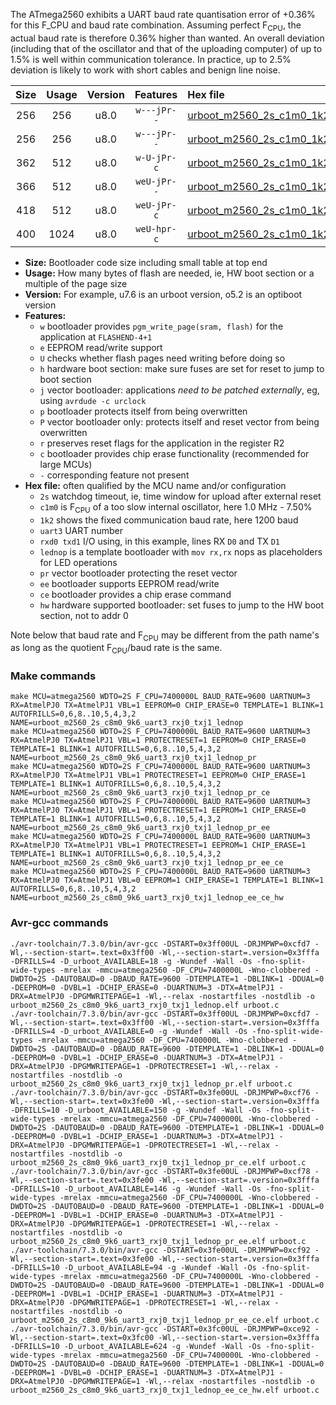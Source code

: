 The ATmega2560 exhibits a UART baud rate quantisation error of +0.36% for this F_CPU and baud rate combination. Assuming perfect F<sub>CPU</sub>, the actual baud rate is therefore 0.36% higher than wanted. An overall deviation (including that of the oscillator and that of the uploading computer) of up to 1.5% is well within communication tolerance. In practice, up to 2.5% deviation is likely to work with short cables and benign line noise.

|Size|Usage|Version|Features|Hex file|
|:-:|:-:|:-:|:-:|:--|
|256|256|u8.0|`w---jPr--`|[urboot_m2560_2s_c1m0_1k2_uart3_rxj0_txj1_lednop.hex](https://raw.githubusercontent.com/stefanrueger/urboot.hex/main/mcus/atmega2560/watchdog_2_s/internal_oscillator_c-7.50%25/%2B1m000000_hz/%2B%2B%2B1k2_baud/uart3_rxj0_txj1/lednop/urboot_m2560_2s_c1m0_1k2_uart3_rxj0_txj1_lednop.hex)|
|256|256|u8.0|`w---jPr--`|[urboot_m2560_2s_c1m0_1k2_uart3_rxj0_txj1_lednop_pr.hex](https://raw.githubusercontent.com/stefanrueger/urboot.hex/main/mcus/atmega2560/watchdog_2_s/internal_oscillator_c-7.50%25/%2B1m000000_hz/%2B%2B%2B1k2_baud/uart3_rxj0_txj1/lednop/urboot_m2560_2s_c1m0_1k2_uart3_rxj0_txj1_lednop_pr.hex)|
|362|512|u8.0|`w-U-jPr-c`|[urboot_m2560_2s_c1m0_1k2_uart3_rxj0_txj1_lednop_pr_ce.hex](https://raw.githubusercontent.com/stefanrueger/urboot.hex/main/mcus/atmega2560/watchdog_2_s/internal_oscillator_c-7.50%25/%2B1m000000_hz/%2B%2B%2B1k2_baud/uart3_rxj0_txj1/lednop/urboot_m2560_2s_c1m0_1k2_uart3_rxj0_txj1_lednop_pr_ce.hex)|
|366|512|u8.0|`weU-jPr--`|[urboot_m2560_2s_c1m0_1k2_uart3_rxj0_txj1_lednop_pr_ee.hex](https://raw.githubusercontent.com/stefanrueger/urboot.hex/main/mcus/atmega2560/watchdog_2_s/internal_oscillator_c-7.50%25/%2B1m000000_hz/%2B%2B%2B1k2_baud/uart3_rxj0_txj1/lednop/urboot_m2560_2s_c1m0_1k2_uart3_rxj0_txj1_lednop_pr_ee.hex)|
|418|512|u8.0|`weU-jPr-c`|[urboot_m2560_2s_c1m0_1k2_uart3_rxj0_txj1_lednop_pr_ee_ce.hex](https://raw.githubusercontent.com/stefanrueger/urboot.hex/main/mcus/atmega2560/watchdog_2_s/internal_oscillator_c-7.50%25/%2B1m000000_hz/%2B%2B%2B1k2_baud/uart3_rxj0_txj1/lednop/urboot_m2560_2s_c1m0_1k2_uart3_rxj0_txj1_lednop_pr_ee_ce.hex)|
|400|1024|u8.0|`weU-hpr-c`|[urboot_m2560_2s_c1m0_1k2_uart3_rxj0_txj1_lednop_ee_ce_hw.hex](https://raw.githubusercontent.com/stefanrueger/urboot.hex/main/mcus/atmega2560/watchdog_2_s/internal_oscillator_c-7.50%25/%2B1m000000_hz/%2B%2B%2B1k2_baud/uart3_rxj0_txj1/lednop/urboot_m2560_2s_c1m0_1k2_uart3_rxj0_txj1_lednop_ee_ce_hw.hex)|

- **Size:** Bootloader code size including small table at top end
- **Usage:** How many bytes of flash are needed, ie, HW boot section or a multiple of the page size
- **Version:** For example, u7.6 is an urboot version, o5.2 is an optiboot version
- **Features:**
  + `w` bootloader provides `pgm_write_page(sram, flash)` for the application at `FLASHEND-4+1`
  + `e` EEPROM read/write support
  + `U` checks whether flash pages need writing before doing so
  + `h` hardware boot section: make sure fuses are set for reset to jump to boot section
  + `j` vector bootloader: applications *need to be patched externally*, eg, using `avrdude -c urclock`
  + `p` bootloader protects itself from being overwritten
  + `P` vector bootloader only: protects itself and reset vector from being overwritten
  + `r` preserves reset flags for the application in the register R2
  + `c` bootloader provides chip erase functionality (recommended for large MCUs)
  + `-` corresponding feature not present
- **Hex file:** often qualified by the MCU name and/or configuration
  + `2s` watchdog timeout, ie, time window for upload after external reset
  + `c1m0` is F<sub>CPU</sub> of a too slow internal oscillator, here 1.0 MHz - 7.50%
  + `1k2` shows the fixed communication baud rate, here 1200 baud
  + `uart3` UART number
  + `rxd0 txd1` I/O using, in this example, lines RX `D0` and TX `D1`
  + `lednop` is a template bootloader with `mov rx,rx` nops as placeholders for LED operations
  + `pr` vector bootloader protecting the reset vector
  + `ee` bootloader supports EEPROM read/write
  + `ce` bootloader provides a chip erase command
  + `hw` hardware supported bootloader: set fuses to jump to the HW boot section, not to addr 0


Note below that baud rate and F<sub>CPU</sub> may be different from the path name's as long as the quotient F<sub>CPU</sub>/baud rate is the same.

### Make commands
```
make MCU=atmega2560 WDTO=2S F_CPU=7400000L BAUD_RATE=9600 UARTNUM=3 RX=AtmelPJ0 TX=AtmelPJ1 VBL=1 EEPROM=0 CHIP_ERASE=0 TEMPLATE=1 BLINK=1 AUTOFRILLS=0,6,8..10,5,4,3,2 NAME=urboot_m2560_2s_c8m0_9k6_uart3_rxj0_txj1_lednop
make MCU=atmega2560 WDTO=2S F_CPU=7400000L BAUD_RATE=9600 UARTNUM=3 RX=AtmelPJ0 TX=AtmelPJ1 VBL=1 PROTECTRESET=1 EEPROM=0 CHIP_ERASE=0 TEMPLATE=1 BLINK=1 AUTOFRILLS=0,6,8..10,5,4,3,2 NAME=urboot_m2560_2s_c8m0_9k6_uart3_rxj0_txj1_lednop_pr
make MCU=atmega2560 WDTO=2S F_CPU=7400000L BAUD_RATE=9600 UARTNUM=3 RX=AtmelPJ0 TX=AtmelPJ1 VBL=1 PROTECTRESET=1 EEPROM=0 CHIP_ERASE=1 TEMPLATE=1 BLINK=1 AUTOFRILLS=0,6,8..10,5,4,3,2 NAME=urboot_m2560_2s_c8m0_9k6_uart3_rxj0_txj1_lednop_pr_ce
make MCU=atmega2560 WDTO=2S F_CPU=7400000L BAUD_RATE=9600 UARTNUM=3 RX=AtmelPJ0 TX=AtmelPJ1 VBL=1 PROTECTRESET=1 EEPROM=1 CHIP_ERASE=0 TEMPLATE=1 BLINK=1 AUTOFRILLS=0,6,8..10,5,4,3,2 NAME=urboot_m2560_2s_c8m0_9k6_uart3_rxj0_txj1_lednop_pr_ee
make MCU=atmega2560 WDTO=2S F_CPU=7400000L BAUD_RATE=9600 UARTNUM=3 RX=AtmelPJ0 TX=AtmelPJ1 VBL=1 PROTECTRESET=1 EEPROM=1 CHIP_ERASE=1 TEMPLATE=1 BLINK=1 AUTOFRILLS=0,6,8..10,5,4,3,2 NAME=urboot_m2560_2s_c8m0_9k6_uart3_rxj0_txj1_lednop_pr_ee_ce
make MCU=atmega2560 WDTO=2S F_CPU=7400000L BAUD_RATE=9600 UARTNUM=3 RX=AtmelPJ0 TX=AtmelPJ1 VBL=0 EEPROM=1 CHIP_ERASE=1 TEMPLATE=1 BLINK=1 AUTOFRILLS=0,6,8..10,5,4,3,2 NAME=urboot_m2560_2s_c8m0_9k6_uart3_rxj0_txj1_lednop_ee_ce_hw
```

### Avr-gcc commands
```
./avr-toolchain/7.3.0/bin/avr-gcc -DSTART=0x3ff00UL -DRJMPWP=0xcfd7 -Wl,--section-start=.text=0x3ff00 -Wl,--section-start=.version=0x3fffa -DFRILLS=4 -D_urboot_AVAILABLE=18 -g -Wundef -Wall -Os -fno-split-wide-types -mrelax -mmcu=atmega2560 -DF_CPU=7400000L -Wno-clobbered -DWDTO=2S -DAUTOBAUD=0 -DBAUD_RATE=9600 -DTEMPLATE=1 -DBLINK=1 -DDUAL=0 -DEEPROM=0 -DVBL=1 -DCHIP_ERASE=0 -DUARTNUM=3 -DTX=AtmelPJ1 -DRX=AtmelPJ0 -DPGMWRITEPAGE=1 -Wl,--relax -nostartfiles -nostdlib -o urboot_m2560_2s_c8m0_9k6_uart3_rxj0_txj1_lednop.elf urboot.c
./avr-toolchain/7.3.0/bin/avr-gcc -DSTART=0x3ff00UL -DRJMPWP=0xcfd7 -Wl,--section-start=.text=0x3ff00 -Wl,--section-start=.version=0x3fffa -DFRILLS=4 -D_urboot_AVAILABLE=0 -g -Wundef -Wall -Os -fno-split-wide-types -mrelax -mmcu=atmega2560 -DF_CPU=7400000L -Wno-clobbered -DWDTO=2S -DAUTOBAUD=0 -DBAUD_RATE=9600 -DTEMPLATE=1 -DBLINK=1 -DDUAL=0 -DEEPROM=0 -DVBL=1 -DCHIP_ERASE=0 -DUARTNUM=3 -DTX=AtmelPJ1 -DRX=AtmelPJ0 -DPGMWRITEPAGE=1 -DPROTECTRESET=1 -Wl,--relax -nostartfiles -nostdlib -o urboot_m2560_2s_c8m0_9k6_uart3_rxj0_txj1_lednop_pr.elf urboot.c
./avr-toolchain/7.3.0/bin/avr-gcc -DSTART=0x3fe00UL -DRJMPWP=0xcf76 -Wl,--section-start=.text=0x3fe00 -Wl,--section-start=.version=0x3fffa -DFRILLS=10 -D_urboot_AVAILABLE=150 -g -Wundef -Wall -Os -fno-split-wide-types -mrelax -mmcu=atmega2560 -DF_CPU=7400000L -Wno-clobbered -DWDTO=2S -DAUTOBAUD=0 -DBAUD_RATE=9600 -DTEMPLATE=1 -DBLINK=1 -DDUAL=0 -DEEPROM=0 -DVBL=1 -DCHIP_ERASE=1 -DUARTNUM=3 -DTX=AtmelPJ1 -DRX=AtmelPJ0 -DPGMWRITEPAGE=1 -DPROTECTRESET=1 -Wl,--relax -nostartfiles -nostdlib -o urboot_m2560_2s_c8m0_9k6_uart3_rxj0_txj1_lednop_pr_ce.elf urboot.c
./avr-toolchain/7.3.0/bin/avr-gcc -DSTART=0x3fe00UL -DRJMPWP=0xcf78 -Wl,--section-start=.text=0x3fe00 -Wl,--section-start=.version=0x3fffa -DFRILLS=10 -D_urboot_AVAILABLE=146 -g -Wundef -Wall -Os -fno-split-wide-types -mrelax -mmcu=atmega2560 -DF_CPU=7400000L -Wno-clobbered -DWDTO=2S -DAUTOBAUD=0 -DBAUD_RATE=9600 -DTEMPLATE=1 -DBLINK=1 -DDUAL=0 -DEEPROM=1 -DVBL=1 -DCHIP_ERASE=0 -DUARTNUM=3 -DTX=AtmelPJ1 -DRX=AtmelPJ0 -DPGMWRITEPAGE=1 -DPROTECTRESET=1 -Wl,--relax -nostartfiles -nostdlib -o urboot_m2560_2s_c8m0_9k6_uart3_rxj0_txj1_lednop_pr_ee.elf urboot.c
./avr-toolchain/7.3.0/bin/avr-gcc -DSTART=0x3fe00UL -DRJMPWP=0xcf92 -Wl,--section-start=.text=0x3fe00 -Wl,--section-start=.version=0x3fffa -DFRILLS=10 -D_urboot_AVAILABLE=94 -g -Wundef -Wall -Os -fno-split-wide-types -mrelax -mmcu=atmega2560 -DF_CPU=7400000L -Wno-clobbered -DWDTO=2S -DAUTOBAUD=0 -DBAUD_RATE=9600 -DTEMPLATE=1 -DBLINK=1 -DDUAL=0 -DEEPROM=1 -DVBL=1 -DCHIP_ERASE=1 -DUARTNUM=3 -DTX=AtmelPJ1 -DRX=AtmelPJ0 -DPGMWRITEPAGE=1 -DPROTECTRESET=1 -Wl,--relax -nostartfiles -nostdlib -o urboot_m2560_2s_c8m0_9k6_uart3_rxj0_txj1_lednop_pr_ee_ce.elf urboot.c
./avr-toolchain/7.3.0/bin/avr-gcc -DSTART=0x3fc00UL -DRJMPWP=0xce92 -Wl,--section-start=.text=0x3fc00 -Wl,--section-start=.version=0x3fffa -DFRILLS=10 -D_urboot_AVAILABLE=624 -g -Wundef -Wall -Os -fno-split-wide-types -mrelax -mmcu=atmega2560 -DF_CPU=7400000L -Wno-clobbered -DWDTO=2S -DAUTOBAUD=0 -DBAUD_RATE=9600 -DTEMPLATE=1 -DBLINK=1 -DDUAL=0 -DEEPROM=1 -DVBL=0 -DCHIP_ERASE=1 -DUARTNUM=3 -DTX=AtmelPJ1 -DRX=AtmelPJ0 -DPGMWRITEPAGE=1 -Wl,--relax -nostartfiles -nostdlib -o urboot_m2560_2s_c8m0_9k6_uart3_rxj0_txj1_lednop_ee_ce_hw.elf urboot.c
```

